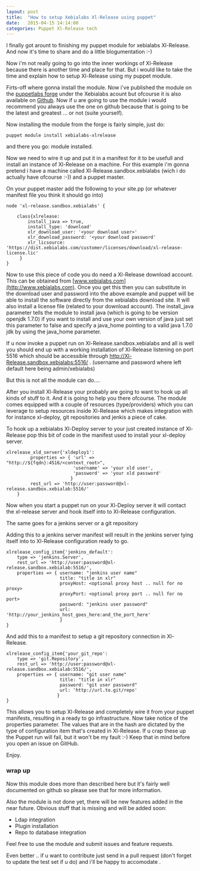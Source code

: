 ```yaml
---
layout: post
title:  "How to setup Xebialabs Xl-Release using puppet"
date:   2015-04-15 14:14:00
categories: Puppet Xl-Release tech
---
```

I finally got arount to finishing my puppet module for xebialabs Xl-Release. 
And now it's time to share and do a little blogumentation :-)

Now i'm not really going to go into the inner workings of Xl-Release because there is another time and place for that. But i would like to take the time and explain how to setup Xl-Release using my puppet module. 

Firts-off where gonna install the module. Now i've published the module on the [puppetlabs forge](https://forge.puppetlabs.com/xebialabs/xlrelease) under the Xebialabs acount but ofcourse it is also available on [Github](https://github.com/xebialabs/puppet-xlrelease). Now if u are going to use the module i would recommend you always use the one on github because that is going to be the latest and greatest ... or not (suite yourself).

Now installing the module from the forge is fairly simple, just do: 

```
puppet module install xebialabs-xlrelease
```

and there you go: module installed.

Now we need to wire it up and put it in a manifest for it to be usefull and install an instance of Xl-Release on a machine. 
For this example i'm gonna pretend i have a machine called Xl-Release.sandbox.xebialabs (wich i do actually have ofcourse :-)) and a puppet master. 

On your puppet master add the following to your site.pp (or whatever manifest file you think it should go into)


    node 'xl-release.sandbox.xebialabs' {
    
        class{xlrelease:
            install_java => true,
            install_type: 'download'
            xlr_download_user: '<your download user>'
            xlr_download_password: '<your download password'
            xlr_licsource: 'https://dist.xebialabs.com/customer/licenses/download/xl-release-license.lic'
         }
    }

Now to use this piece of code you do need a Xl-Release download account. This can be obtained from [www.xebialabs.com](http://www.xebialabs.com). Once you get this then you can substitute in the download user and password into the above example and puppet will be able to install the software directly from the xebialabs download site. 
It will also install a license file (related to your download account).
The install_java parameter tells the module to install java (which is going to be version openjdk 1.7.0) if you want to install and use your own version of java just set this parameter to false and specify a java_home pointing to a valid java 1.7.0 jdk by using the java_home parameter.

If u now invoke a puppet run on Xl-Release.sandbox.xebialabs and all is well you should end up with a working installation of Xl-Release listening on port 5516 which should be accessible through http://Xl-Release.sandbox.xebialabs:5516/ . (username and password where left default here being admin/xebialabs)

But this is not all the module can do....

After you install Xl-Release your probably are going to want to hook up all kinds of stuff to it. And it is going to help you there ofcourse. 
The module comes equipped with a couple of resources (type/providers) which you can leverage to setup resources inside Xl-Release which makes integration with for instance xl-deploy, git repositories and jenkis a piece of cake.

To hook up a xebialabs Xl-Deploy server to your just created instance of Xl-Release pop this bit of code in the manifest used to install your xl-deploy server. 

    xlrelease_xld_server{'xldeploy1':
             properties => { 'url' => "http://${fqdn}:4516/<context_root>",
                             'username' => 'your xld user',
                             'password' => 'your xld password' 
                            }
             rest_url => 'http://user:password@xl-release.sandbox.xebialab:5516/'
        } 

Now when you start a puppet run on your Xl-Deploy server it will contact the xl-release server and hook itself into to Xl-Release configuration. 

The same goes for a jenkins server or a git repository
    
Adding this to a jenkins server manifest  will result in the jenkins server tying itself into to Xl-Release configuration ready to go. 

    xlrelease_config_item{'jenkins_default':
        type => 'jenkins.Server',
        rest_url => 'http://user:password@xl-release.sandbox.xebialab:5516/',
        properties => { username: "jenkins user name"
                        title: "title in xlr"
                        proxyHost: <optional proxy host .. null for no proxy>
                        proxyPort: <optional proxy port .. null for no port>
                        password: "jenkins user password"
                        url: 'http://your_jenkins_host_goes_here:and_the_port_here'
                        }
    }

And add this to a manifest to setup a git repository connection in Xl-Release.

    xlrelease_config_item{'your_git_repo':
        type => 'git.Repository',
        rest_url => 'http://user:password@xl-release.sandbox.xebialab:5516/',
        properties => { username: "git user name"
                        title: "title in xlr"
                        password: "git user password"
                        url: 'http://url.to.git/repo'
                       }
    }

This allows you to setup Xl-Release and completely wire it from your puppet manifests, resulting in a ready to go infrastructure.
 Now take notice of the properties parameter. The values that are in the hash are dictated by the type of configuration item that's created in Xl-Release. 
 If u crap these up the Puppet run will fail, but it won't be my fault :-) Keep that in mind before you open an issue on GitHub. 

Enjoy.

### wrap up 

Now this module does more than described here but it's fairly well documented on github so please see that for more information. 

Also the module is not done yet, there will be new features added in the near future. 
Obvious stuff that is missing and will be added soon:

* Ldap integration
* Plugin installation
* Repo to database integration

Feel free to use the module and submit issues and feature requests. 

Even better .. if u want to contribute just send in a pull request (don't forget to update the test set if u do) and i'll be happy to accomodate . 


